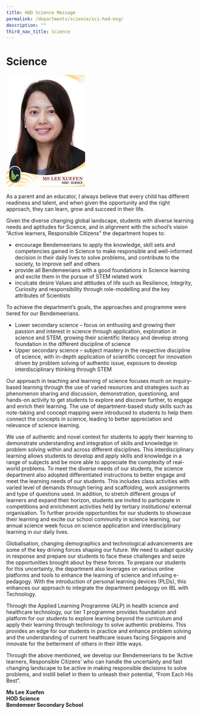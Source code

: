```yaml
---
title: HOD Science Message
permalink: /departments/science/sci-hod-msg/
description: ""
third_nav_title: Science
---
```

# Science

![Ms Lee Xuefen, HOD Science at Bendemeer Secondary School](/images/Ms-Lee-Xue-Fen-t-212x300.jpg)

As a parent and an educator, I always believe that every child has different readiness and talent, and when given the opportunity and the right approach, they can learn, grow and succeed in their life.

Given the diverse changing global landscape, students with diverse learning needs and aptitudes for Science, and in alignment with the school’s vision “Active learners, Responsible Citizens” the department hopes to:

* encourage Bendemeerians to apply the knowledge, skill sets and competencies gained in Science to make responsible and well-informed decision in their daily lives to solve problems, and contribute to the society, to improve self and others
* provide all Bendemeerians with a good foundations in Science learning and excite them in the pursue of STEM related work
* inculcate desire Values and attitudes of life such as Resilience, Integrity, Curiosity and responsibility through role-modelling and the key attributes of Scientists

To achieve the department’s goals, the approaches and programme were tiered for our Bendemeerians.

* Lower secondary science – focus on enthusing and growing their passion and interest in science through application, exploration in science and STEM, growing their scientific literacy and develop strong foundation in the different discipline of science
* Upper secondary science – subject mastery in the respective discipline of science, with in-depth application of scientific concept for innovation driven by problem solving of authentic issue, exposure to develop interdisciplinary thinking through STEM

Our approach in teaching and learning of science focuses much on inquiry-based learning through the use of varied resources and strategies such as phenomenon sharing and discussion, demonstration, questioning, and hands-on activity to get students to explore and discover further, to engage and enrich their learning. The use of department-based study skills such as note-taking and concept mapping were introduced to students to help them connect the concepts in science, leading to better appreciation and relevance of science learning.

We use of authentic and novel context for students to apply their learning to demonstrate understanding and integration of skills and knowledge in problem solving within and across different disciplines. This interdisciplinary learning allows students to develop and apply skills and knowledge in a range of subjects and be more able to appreciate the complexity of real-world problems. To meet the diverse needs of our students, the science department also adopted differentiated instructions to better engage and meet the learning needs of our students. This includes class activities with varied level of demands through tiering and scaffolding, work assignments and type of questions used. In addition, to stretch different groups of learners and expand their horizon, students are invited to participate in competitions and enrichment activities held by tertiary institutions/ external organisation. To further provide opportunities for our students to showcase their learning and excite our school community in science learning, our annual science week focus on science application and interdisciplinary learning in our daily lives.

Globalisation, changing demographics and technological advancements are some of the key driving forces shaping our future. We need to adapt quickly in response and prepare our students to face these challenges and seize the opportunities brought about by these forces. To prepare our students for this uncertainty, the department also leverages on various online platforms and tools to enhance the learning of science and infusing e-pedagogy. With the introduction of personal learning devices (PLDs), this enhances our approach to integrate the department pedagogy on IBL with Technology.

Through the Applied Learning Programme (ALP) in health science and healthcare technology, our tier 1 programme provides foundation and platform for our students to explore learning beyond the curriculum and apply their learning through technology to solve authentic problems. This provides an edge for our students in practice and enhance problem solving and the understanding of current healthcare issues facing Singapore and innovate for the betterment of others in their little ways.

Through the above mentioned, we develop our Bendemeerians to be ‘Active learners, Responsible Citizens’ who can handle the uncertainty and fast changing landscape to be active in making responsible decisions to solve problems, and instill belief in them to unleash their potential, “From Each His Best”.


**Ms Lee Xuefen <br>
HOD Science <br>
Bendemeer Secondary School**